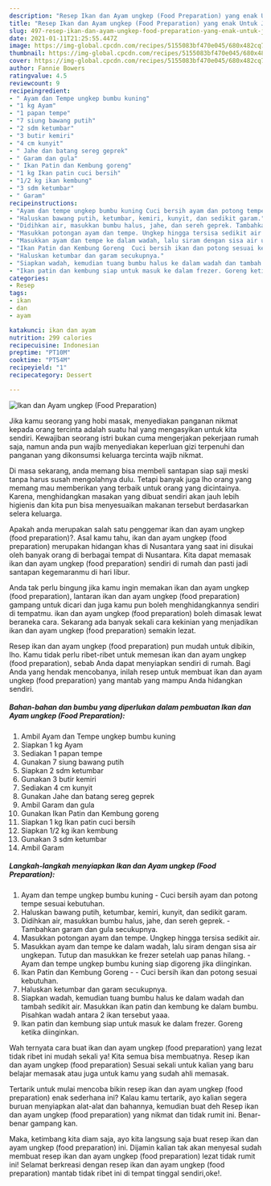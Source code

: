 ```yaml
---
description: "Resep Ikan dan Ayam ungkep (Food Preparation) yang enak Untuk Jualan"
title: "Resep Ikan dan Ayam ungkep (Food Preparation) yang enak Untuk Jualan"
slug: 497-resep-ikan-dan-ayam-ungkep-food-preparation-yang-enak-untuk-jualan
date: 2021-01-11T21:25:55.447Z
image: https://img-global.cpcdn.com/recipes/5155083bf470e045/680x482cq70/ikan-dan-ayam-ungkep-food-preparation-foto-resep-utama.jpg
thumbnail: https://img-global.cpcdn.com/recipes/5155083bf470e045/680x482cq70/ikan-dan-ayam-ungkep-food-preparation-foto-resep-utama.jpg
cover: https://img-global.cpcdn.com/recipes/5155083bf470e045/680x482cq70/ikan-dan-ayam-ungkep-food-preparation-foto-resep-utama.jpg
author: Fannie Bowers
ratingvalue: 4.5
reviewcount: 9
recipeingredient:
- " Ayam dan Tempe ungkep bumbu kuning"
- "1 kg Ayam"
- "1 papan tempe"
- "7 siung bawang putih"
- "2 sdm ketumbar"
- "3 butir kemiri"
- "4 cm kunyit"
- " Jahe dan batang sereg geprek"
- " Garam dan gula"
- " Ikan Patin dan Kembung goreng"
- "1 kg Ikan patin cuci bersih"
- "1/2 kg ikan kembung"
- "3 sdm ketumbar"
- " Garam"
recipeinstructions:
- "Ayam dan tempe ungkep bumbu kuning Cuci bersih ayam dan potong tempe sesuai kebutuhan."
- "Haluskan bawang putih, ketumbar, kemiri, kunyit, dan sedikit garam."
- "Didihkan air, masukkan bumbu halus, jahe, dan sereh geprek. Tambahkan garam dan gula secukupnya."
- "Masukkan potongan ayam dan tempe. Ungkep hingga tersisa sedikit air."
- "Masukkan ayam dan tempe ke dalam wadah, lalu siram dengan sisa air ungkepan. Tutup dan masukkan ke frezer setelah uap panas hilang.  Ayam dan tempe ungkep bumbu kuning siap digoreng jika diinginkan."
- "Ikan Patin dan Kembung Goreng  Cuci bersih ikan dan potong sesuai kebutuhan."
- "Haluskan ketumbar dan garam secukupnya."
- "Siapkan wadah, kemudian tuang bumbu halus ke dalam wadah dan tambah sedikit air. Masukkan ikan patin dan kembung ke dalam bumbu. Pisahkan wadah antara 2 ikan tersebut yaaa."
- "Ikan patin dan kembung siap untuk masuk ke dalam frezer. Goreng ketika diinginkan."
categories:
- Resep
tags:
- ikan
- dan
- ayam

katakunci: ikan dan ayam 
nutrition: 299 calories
recipecuisine: Indonesian
preptime: "PT10M"
cooktime: "PT54M"
recipeyield: "1"
recipecategory: Dessert

---
```



![Ikan dan Ayam ungkep (Food Preparation)](https://img-global.cpcdn.com/recipes/5155083bf470e045/680x482cq70/ikan-dan-ayam-ungkep-food-preparation-foto-resep-utama.jpg)

Jika kamu seorang yang hobi masak, menyediakan panganan nikmat kepada orang tercinta adalah suatu hal yang mengasyikan untuk kita sendiri. Kewajiban seorang istri bukan cuma mengerjakan pekerjaan rumah saja, namun anda pun wajib menyediakan keperluan gizi terpenuhi dan panganan yang dikonsumsi keluarga tercinta wajib nikmat.

Di masa  sekarang, anda memang bisa membeli santapan siap saji meski tanpa harus susah mengolahnya dulu. Tetapi banyak juga lho orang yang memang mau memberikan yang terbaik untuk orang yang dicintainya. Karena, menghidangkan masakan yang dibuat sendiri akan jauh lebih higienis dan kita pun bisa menyesuaikan makanan tersebut berdasarkan selera keluarga. 



Apakah anda merupakan salah satu penggemar ikan dan ayam ungkep (food preparation)?. Asal kamu tahu, ikan dan ayam ungkep (food preparation) merupakan hidangan khas di Nusantara yang saat ini disukai oleh banyak orang di berbagai tempat di Nusantara. Kita dapat memasak ikan dan ayam ungkep (food preparation) sendiri di rumah dan pasti jadi santapan kegemaranmu di hari libur.

Anda tak perlu bingung jika kamu ingin memakan ikan dan ayam ungkep (food preparation), lantaran ikan dan ayam ungkep (food preparation) gampang untuk dicari dan juga kamu pun boleh menghidangkannya sendiri di tempatmu. ikan dan ayam ungkep (food preparation) boleh dimasak lewat beraneka cara. Sekarang ada banyak sekali cara kekinian yang menjadikan ikan dan ayam ungkep (food preparation) semakin lezat.

Resep ikan dan ayam ungkep (food preparation) pun mudah untuk dibikin, lho. Kamu tidak perlu ribet-ribet untuk memesan ikan dan ayam ungkep (food preparation), sebab Anda dapat menyiapkan sendiri di rumah. Bagi Anda yang hendak mencobanya, inilah resep untuk membuat ikan dan ayam ungkep (food preparation) yang mantab yang mampu Anda hidangkan sendiri.

<!--inarticleads1-->

##### Bahan-bahan dan bumbu yang diperlukan dalam pembuatan Ikan dan Ayam ungkep (Food Preparation):

1. Ambil  Ayam dan Tempe ungkep bumbu kuning
1. Siapkan 1 kg Ayam
1. Sediakan 1 papan tempe
1. Gunakan 7 siung bawang putih
1. Siapkan 2 sdm ketumbar
1. Gunakan 3 butir kemiri
1. Sediakan 4 cm kunyit
1. Gunakan  Jahe dan batang sereg geprek
1. Ambil  Garam dan gula
1. Gunakan  Ikan Patin dan Kembung goreng
1. Siapkan 1 kg Ikan patin cuci bersih
1. Siapkan 1/2 kg ikan kembung
1. Gunakan 3 sdm ketumbar
1. Ambil  Garam




<!--inarticleads2-->

##### Langkah-langkah menyiapkan Ikan dan Ayam ungkep (Food Preparation):

1. Ayam dan tempe ungkep bumbu kuning - Cuci bersih ayam dan potong tempe sesuai kebutuhan.
1. Haluskan bawang putih, ketumbar, kemiri, kunyit, dan sedikit garam.
1. Didihkan air, masukkan bumbu halus, jahe, dan sereh geprek. - Tambahkan garam dan gula secukupnya.
1. Masukkan potongan ayam dan tempe. Ungkep hingga tersisa sedikit air.
1. Masukkan ayam dan tempe ke dalam wadah, lalu siram dengan sisa air ungkepan. Tutup dan masukkan ke frezer setelah uap panas hilang.  - Ayam dan tempe ungkep bumbu kuning siap digoreng jika diinginkan.
1. Ikan Patin dan Kembung Goreng -  - Cuci bersih ikan dan potong sesuai kebutuhan.
1. Haluskan ketumbar dan garam secukupnya.
1. Siapkan wadah, kemudian tuang bumbu halus ke dalam wadah dan tambah sedikit air. Masukkan ikan patin dan kembung ke dalam bumbu. Pisahkan wadah antara 2 ikan tersebut yaaa.
1. Ikan patin dan kembung siap untuk masuk ke dalam frezer. Goreng ketika diinginkan.




Wah ternyata cara buat ikan dan ayam ungkep (food preparation) yang lezat tidak ribet ini mudah sekali ya! Kita semua bisa membuatnya. Resep ikan dan ayam ungkep (food preparation) Sesuai sekali untuk kalian yang baru belajar memasak atau juga untuk kamu yang sudah ahli memasak.

Tertarik untuk mulai mencoba bikin resep ikan dan ayam ungkep (food preparation) enak sederhana ini? Kalau kamu tertarik, ayo kalian segera buruan menyiapkan alat-alat dan bahannya, kemudian buat deh Resep ikan dan ayam ungkep (food preparation) yang nikmat dan tidak rumit ini. Benar-benar gampang kan. 

Maka, ketimbang kita diam saja, ayo kita langsung saja buat resep ikan dan ayam ungkep (food preparation) ini. Dijamin kalian tak akan menyesal sudah membuat resep ikan dan ayam ungkep (food preparation) lezat tidak rumit ini! Selamat berkreasi dengan resep ikan dan ayam ungkep (food preparation) mantab tidak ribet ini di tempat tinggal sendiri,oke!.

